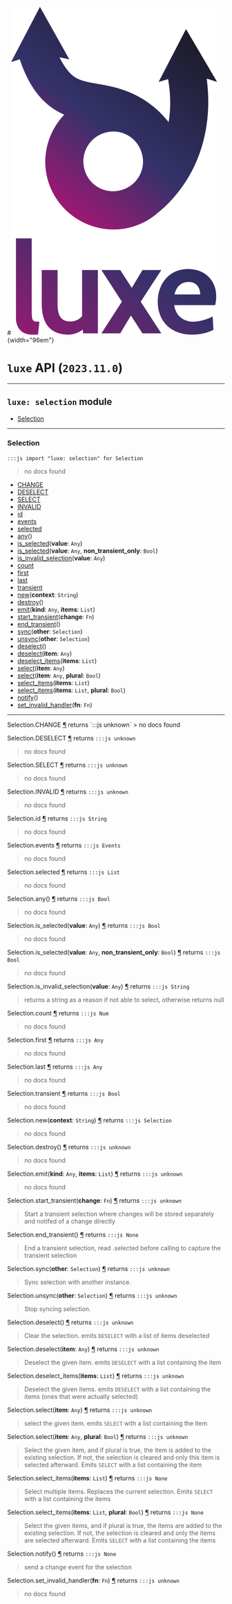 #![](../../../images/luxe-dark.svg){width="96em"}

# `luxe` API (`2023.11.0`)  


---

## `luxe: selection` module

- [Selection](#selection)   

---

### Selection
`:::js import "luxe: selection" for Selection`
> no docs found

- [CHANGE](#Selection.CHANGE)
- [DESELECT](#Selection.DESELECT)
- [SELECT](#Selection.SELECT)
- [INVALID](#Selection.INVALID)
- [id](#Selection.id)
- [events](#Selection.events)
- [selected](#Selection.selected)
- [any](#Selection.any)()
- [is_selected](#Selection.is_selected)(**value**: `Any`)
- [is_selected](#Selection.is_selected+2)(**value**: `Any`, **non_transient_only**: `Bool`)
- [is_invalid_selection](#Selection.is_invalid_selection)(**value**: `Any`)
- [count](#Selection.count)
- [first](#Selection.first)
- [last](#Selection.last)
- [transient](#Selection.transient)
- [new](#Selection.new)(**context**: `String`)
- [destroy](#Selection.destroy)()
- [emit](#Selection.emit+2)(**kind**: `Any`, **items**: `List`)
- [start_transient](#Selection.start_transient)(**change**: `Fn`)
- [end_transient](#Selection.end_transient)()
- [sync](#Selection.sync)(**other**: `Selection`)
- [unsync](#Selection.unsync)(**other**: `Selection`)
- [deselect](#Selection.deselect)()
- [deselect](#Selection.deselect)(**item**: `Any`)
- [deselect_items](#Selection.deselect_items)(**items**: `List`)
- [select](#Selection.select)(**item**: `Any`)
- [select](#Selection.select+2)(**item**: `Any`, **plural**: `Bool`)
- [select_items](#Selection.select_items)(**items**: `List`)
- [select_items](#Selection.select_items+2)(**items**: `List`, **plural**: `Bool`)
- [notify](#Selection.notify)()
- [set_invalid_handler](#Selection.set_invalid_handler)(**fn**: `Fn`)

<hr/>
<endpoint module="luxe: selection" class="Selection" signature="CHANGE"></endpoint>
<signature id="Selection.CHANGE">Selection.CHANGE
<a class="headerlink" href="#Selection.CHANGE" title="Permanent link">¶</a></signature>
<span class='api_ret'>returns</span> `:::js unknown`
> no docs found   

<endpoint module="luxe: selection" class="Selection" signature="DESELECT"></endpoint>
<signature id="Selection.DESELECT">Selection.DESELECT
<a class="headerlink" href="#Selection.DESELECT" title="Permanent link">¶</a></signature>
<span class='api_ret'>returns</span> `:::js unknown`
> no docs found   

<endpoint module="luxe: selection" class="Selection" signature="SELECT"></endpoint>
<signature id="Selection.SELECT">Selection.SELECT
<a class="headerlink" href="#Selection.SELECT" title="Permanent link">¶</a></signature>
<span class='api_ret'>returns</span> `:::js unknown`
> no docs found   

<endpoint module="luxe: selection" class="Selection" signature="INVALID"></endpoint>
<signature id="Selection.INVALID">Selection.INVALID
<a class="headerlink" href="#Selection.INVALID" title="Permanent link">¶</a></signature>
<span class='api_ret'>returns</span> `:::js unknown`
> no docs found   

<endpoint module="luxe: selection" class="Selection" signature="id"></endpoint>
<signature id="Selection.id">Selection.id
<a class="headerlink" href="#Selection.id" title="Permanent link">¶</a></signature>
<span class='api_ret'>returns</span> `:::js String`
> no docs found   

<endpoint module="luxe: selection" class="Selection" signature="events"></endpoint>
<signature id="Selection.events">Selection.events
<a class="headerlink" href="#Selection.events" title="Permanent link">¶</a></signature>
<span class='api_ret'>returns</span> `:::js Events`
> no docs found   

<endpoint module="luxe: selection" class="Selection" signature="selected"></endpoint>
<signature id="Selection.selected">Selection.selected
<a class="headerlink" href="#Selection.selected" title="Permanent link">¶</a></signature>
<span class='api_ret'>returns</span> `:::js List`
> no docs found   

<endpoint module="luxe: selection" class="Selection" signature="any()"></endpoint>
<signature id="Selection.any">Selection.any()
<a class="headerlink" href="#Selection.any" title="Permanent link">¶</a></signature>
<span class='api_ret'>returns</span> `:::js Bool`
> no docs found   

<endpoint module="luxe: selection" class="Selection" signature="is_selected(value : Any)"></endpoint>
<signature id="Selection.is_selected">Selection.is_selected(**value**: `Any`)
<a class="headerlink" href="#Selection.is_selected" title="Permanent link">¶</a></signature>
<span class='api_ret'>returns</span> `:::js Bool`
> no docs found   

<endpoint module="luxe: selection" class="Selection" signature="is_selected(value : Any, non_transient_only : Bool)"></endpoint>
<signature id="Selection.is_selected+2">Selection.is_selected(**value**: `Any`, **non_transient_only**: `Bool`)
<a class="headerlink" href="#Selection.is_selected+2" title="Permanent link">¶</a></signature>
<span class='api_ret'>returns</span> `:::js Bool`
> no docs found   

<endpoint module="luxe: selection" class="Selection" signature="is_invalid_selection(value : Any)"></endpoint>
<signature id="Selection.is_invalid_selection">Selection.is_invalid_selection(**value**: `Any`)
<a class="headerlink" href="#Selection.is_invalid_selection" title="Permanent link">¶</a></signature>
<span class='api_ret'>returns</span> `:::js String`
> returns a string as a reason if not able to select, otherwise returns null   

<endpoint module="luxe: selection" class="Selection" signature="count"></endpoint>
<signature id="Selection.count">Selection.count
<a class="headerlink" href="#Selection.count" title="Permanent link">¶</a></signature>
<span class='api_ret'>returns</span> `:::js Num`
> no docs found   

<endpoint module="luxe: selection" class="Selection" signature="first"></endpoint>
<signature id="Selection.first">Selection.first
<a class="headerlink" href="#Selection.first" title="Permanent link">¶</a></signature>
<span class='api_ret'>returns</span> `:::js Any`
> no docs found   

<endpoint module="luxe: selection" class="Selection" signature="last"></endpoint>
<signature id="Selection.last">Selection.last
<a class="headerlink" href="#Selection.last" title="Permanent link">¶</a></signature>
<span class='api_ret'>returns</span> `:::js Any`
> no docs found   

<endpoint module="luxe: selection" class="Selection" signature="transient"></endpoint>
<signature id="Selection.transient">Selection.transient
<a class="headerlink" href="#Selection.transient" title="Permanent link">¶</a></signature>
<span class='api_ret'>returns</span> `:::js Bool`
> no docs found   

<endpoint module="luxe: selection" class="Selection" signature="new(context : String)"></endpoint>
<signature id="Selection.new">Selection.new(**context**: `String`)
<a class="headerlink" href="#Selection.new" title="Permanent link">¶</a></signature>
<span class='api_ret'>returns</span> `:::js Selection`
> no docs found   

<endpoint module="luxe: selection" class="Selection" signature="destroy()"></endpoint>
<signature id="Selection.destroy">Selection.destroy()
<a class="headerlink" href="#Selection.destroy" title="Permanent link">¶</a></signature>
<span class='api_ret'>returns</span> `:::js unknown`
> no docs found   

<endpoint module="luxe: selection" class="Selection" signature="emit(kind : Any, items : List)"></endpoint>
<signature id="Selection.emit+2">Selection.emit(**kind**: `Any`, **items**: `List`)
<a class="headerlink" href="#Selection.emit+2" title="Permanent link">¶</a></signature>
<span class='api_ret'>returns</span> `:::js unknown`
> no docs found   

<endpoint module="luxe: selection" class="Selection" signature="start_transient(change : Fn)"></endpoint>
<signature id="Selection.start_transient">Selection.start_transient(**change**: `Fn`)
<a class="headerlink" href="#Selection.start_transient" title="Permanent link">¶</a></signature>
<span class='api_ret'>returns</span> `:::js unknown`
> Start a transient selection where changes will be stored separately and notifed of a change directly   

<endpoint module="luxe: selection" class="Selection" signature="end_transient()"></endpoint>
<signature id="Selection.end_transient">Selection.end_transient()
<a class="headerlink" href="#Selection.end_transient" title="Permanent link">¶</a></signature>
<span class='api_ret'>returns</span> `:::js None`
> End a transient selection, read .selected before calling to capture the transient selection   

<endpoint module="luxe: selection" class="Selection" signature="sync(other : Selection)"></endpoint>
<signature id="Selection.sync">Selection.sync(**other**: `Selection`)
<a class="headerlink" href="#Selection.sync" title="Permanent link">¶</a></signature>
<span class='api_ret'>returns</span> `:::js unknown`
> Sync selection with another instance.   

<endpoint module="luxe: selection" class="Selection" signature="unsync(other : Selection)"></endpoint>
<signature id="Selection.unsync">Selection.unsync(**other**: `Selection`)
<a class="headerlink" href="#Selection.unsync" title="Permanent link">¶</a></signature>
<span class='api_ret'>returns</span> `:::js unknown`
> Stop syncing selection.   

<endpoint module="luxe: selection" class="Selection" signature="deselect()"></endpoint>
<signature id="Selection.deselect">Selection.deselect()
<a class="headerlink" href="#Selection.deselect" title="Permanent link">¶</a></signature>
<span class='api_ret'>returns</span> `:::js unknown`
> Clear the selection. emits `DESELECT` with a list of items deselected   

<endpoint module="luxe: selection" class="Selection" signature="deselect(item : Any)"></endpoint>
<signature id="Selection.deselect">Selection.deselect(**item**: `Any`)
<a class="headerlink" href="#Selection.deselect" title="Permanent link">¶</a></signature>
<span class='api_ret'>returns</span> `:::js unknown`
> Deselect the given item. emits `DESELECT` with a list containing the item   

<endpoint module="luxe: selection" class="Selection" signature="deselect_items(items : List)"></endpoint>
<signature id="Selection.deselect_items">Selection.deselect_items(**items**: `List`)
<a class="headerlink" href="#Selection.deselect_items" title="Permanent link">¶</a></signature>
<span class='api_ret'>returns</span> `:::js unknown`
> Deselect the given items. emits `DESELECT` with a list containing the items (ones that were actually selected)   

<endpoint module="luxe: selection" class="Selection" signature="select(item : Any)"></endpoint>
<signature id="Selection.select">Selection.select(**item**: `Any`)
<a class="headerlink" href="#Selection.select" title="Permanent link">¶</a></signature>
<span class='api_ret'>returns</span> `:::js unknown`
> select the given item. emits `SELECT` with a list containing the item   

<endpoint module="luxe: selection" class="Selection" signature="select(item : Any, plural : Bool)"></endpoint>
<signature id="Selection.select+2">Selection.select(**item**: `Any`, **plural**: `Bool`)
<a class="headerlink" href="#Selection.select+2" title="Permanent link">¶</a></signature>
<span class='api_ret'>returns</span> `:::js unknown`
> Select the given item, and if plural is true, the item 
>             is added to the existing selection. If not, the selection
>             is cleared and only this item is selected afterward. 
>             Emits `SELECT` with a list containing the item   

<endpoint module="luxe: selection" class="Selection" signature="select_items(items : List)"></endpoint>
<signature id="Selection.select_items">Selection.select_items(**items**: `List`)
<a class="headerlink" href="#Selection.select_items" title="Permanent link">¶</a></signature>
<span class='api_ret'>returns</span> `:::js None`
> Select multiple items. Replaces the current selection. Emits `SELECT` with a list containing the items   

<endpoint module="luxe: selection" class="Selection" signature="select_items(items : List, plural : Bool)"></endpoint>
<signature id="Selection.select_items+2">Selection.select_items(**items**: `List`, **plural**: `Bool`)
<a class="headerlink" href="#Selection.select_items+2" title="Permanent link">¶</a></signature>
<span class='api_ret'>returns</span> `:::js None`
> Select the given items, and if plural is true, the items 
>             are added to the existing selection. If not, the selection
>             is cleared and only the items are selected afterward. 
>             Emits `SELECT` with a list containing the items   

<endpoint module="luxe: selection" class="Selection" signature="notify()"></endpoint>
<signature id="Selection.notify">Selection.notify()
<a class="headerlink" href="#Selection.notify" title="Permanent link">¶</a></signature>
<span class='api_ret'>returns</span> `:::js None`
> send a change event for the selection   

<endpoint module="luxe: selection" class="Selection" signature="set_invalid_handler(fn : Fn)"></endpoint>
<signature id="Selection.set_invalid_handler">Selection.set_invalid_handler(**fn**: `Fn`)
<a class="headerlink" href="#Selection.set_invalid_handler" title="Permanent link">¶</a></signature>
<span class='api_ret'>returns</span> `:::js unknown`
> no docs found   

